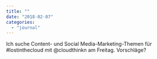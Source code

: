 ```yaml
---
title: ""
date: "2018-02-07"
categories: 
  - "journal"
---
```


Ich suche Content- und Social Media-Marketing-Themen für #lostinthecloud mit @cloudthinkn am Freitag. Vorschläge?
